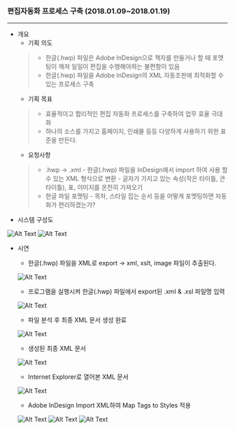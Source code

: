 ### 편집자동화 프로세스 구축 (2018.01.09~2018.01.19)
---
 - 개요
   - 기획 의도
   >- 한글(.hwp) 파일은 Adobe InDesign으로 책자를 만들거나 할 때 포맷팅이 깨져 일일이 편집을 수행해야하는 불편함이 있음
   >- 한글(.hwp) 파일을 Adobe InDesign의 XML 자동조판에 최적화할 수 있는 프로세스 구축
   - 기획 목표
   >- 효율적이고 합리적인 편집 자동화 프로세스를 구축하여 업무 효율 극대화
   >- 하나의 소스를 가지고 홈페이지, 인쇄물 등등 다양하게 사용하기 위한 표준을 만든다.
   - 요청사항
    >- .hwp -> .xml
       - 한글(.hwp) 파일을 InDesign에서 import 하여 사용 할 수 있는 XML 형식으로 변환
       - 글자가 가지고 있는 속성(작은 타이틀, 큰 타이틀), 표, 이미지를 온전히 가져오기
    >- 한글 파일 포멧팅
       - 목차, 스타일 잡는 순서 등을 어떻게 포멧팅하면 자동화가 편리하겠는가?
 - 시스템 구성도
 
 ![Alt Text](./readme_image/System_Structure.JPG)
 ![Alt Text](./readme_image/Sequence_Diagram.JPG)
 - 시연
   - 한글(.hwp) 파일을 XML로 export -> xml, xslt, image 파일이 추출된다.
   
   ![Alt Text](./readme_image/Export.JPG)
   - 프로그램을 실행시켜 한글(.hwp) 파일에서 export된 .xml & .xsl 파일명 입력
   
   ![Alt Text](./readme_image/Enter_File_Name.JPG)
   - 파일 분석 후 최종 XML 문서 생성 완료
   
   ![Alt Text](./readme_image/Running.JPG)
   - 생성된 최종 XML 문서
   
   ![Alt Text](./readme_image/Result.JPG)
   - Internet Explorer로 열어본 XML 문서
   
   ![Alt Text](./readme_image/Xml_Open_Explorer.JPG)
   - Adobe InDesign Import XML하여 Map Tags to Styles 적용
   
   ![Alt Text](./readme_image/Indesign_01.JPG)
   ![Alt Text](./readme_image/Indesign_02.JPG)
   ![Alt Text](./readme_image/Indesign_03.JPG)
